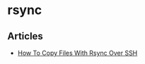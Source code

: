 # rsync

## Articles
* [How To Copy Files With Rsync Over SSH](https://www.digitalocean.com/community/tutorials/how-to-copy-files-with-rsync-over-ssh)

